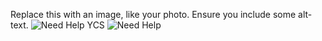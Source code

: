 Replace this with an image, like your photo. Ensure you include some alt-text.
![Need Help YCS](https://user-images.githubusercontent.com/106465302/176346508-51778d07-4e87-468c-82b7-76463dea555e.png)
![Need Help](https://user-images.githubusercontent.com/106465302/176346751-982f676c-6bfe-4a3d-bedb-2100aaec8d7a.png)
